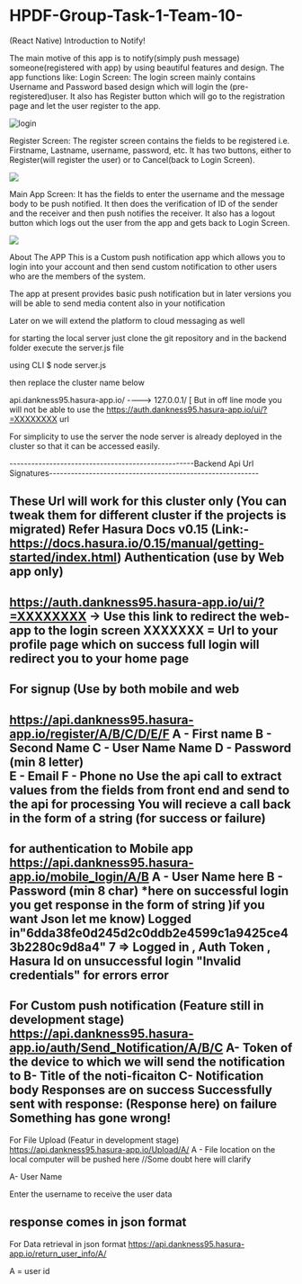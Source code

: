 # HPDF-Group-Task-1-Team-10-
(React Native)
Introduction to Notify!

The main motive of this app is to notify(simply push message) someone(registered with app) by using beautiful features and design.
The app functions like:
Login Screen:
The login screen mainly contains Username and Password based design which will login the (pre-registered)user.
It also has Register button which will go to the registration page and let the user register to the app.

![login](https://user-images.githubusercontent.com/34096221/35780681-2db60f96-0a05-11e8-8846-800e0ee1d472.png)


Register Screen:
The register screen contains the fields to be registered i.e. Firstname, Lastname, username, password, etc.
It has two buttons, either to Register(will register the user) or to Cancel(back to Login Screen).

<html><body><p><image src='Register.png'></image></p></body></html>

Main App Screen:
It has the fields to enter the username and the message body to be push notified. It then does the verification of ID of the sender
and the receiver and then push notifies the receiver.
It also has a logout button which logs out the user from the app and gets back to Login Screen.

<html><body><p><image src='Mainapp.png'></image></p></body></html>

About The APP
This is a Custom push notification app which allows you to login into your account and then send custom notification to other users who are 
the members of the system.

The app at present provides basic push notification but in later versions you will be able to send media content also in your notification 

Later on we will extend the platform to cloud messaging as well 

for starting the local server just clone the git repository and in the backend folder execute the server.js file

using CLI $ node server.js 

then replace the cluster name below 

api.dankness95.hasura-app.io/ ----> 127.0.0.1/  [ But in off line mode you will not be able to use the https://auth.dankness95.hasura-app.io/ui/?=XXXXXXXX url

For simplicity to use the server the node server is already deployed in the cluster so that it can be accessed easily.

---------------------------------------------------Backend Api Url Signatures----------------------------------------------------------

These Url will work for this cluster only (You can tweak them for different cluster if the projects is migrated)
Refer Hasura Docs v0.15 (Link:-https://docs.hasura.io/0.15/manual/getting-started/index.html)
Authentication (use by Web app only)
----------------------------------------------------
https://auth.dankness95.hasura-app.io/ui/?=XXXXXXXX -> Use this link to redirect the web-app to the login screen
XXXXXXX = Url to your profile page which on success full login will redirect you to your home page 
--------------------------------------------------------------------------------------------
For signup (Use by both mobile and web
---------------------------------------------------------------------------------------
https://api.dankness95.hasura-app.io/register/A/B/C/D/E/F
A - First name
B - Second Name
C - User Name Name
D - Password (min 8 letter)  
E - Email
F - Phone no
Use the api call to extract values from the fields from front end and send to the api for processing 
You will recieve a call back in the form of a string (for success or failure)
-------------------------------------------------------------------------------------
for authentication to Mobile app
https://api.dankness95.hasura-app.io/mobile_login/A/B
A - User Name here
B - Password (min 8 char)
*here on successful login you get response in the form of string )if you want Json let me know)
Logged in"6dda38fe0d245d2c0ddb2e4599c1a9425ce43b2280c9d8a4" 7 => Logged in , Auth Token , Hasura Id
on unsuccessful login
"Invalid credentials" 
for errors 
error
-----------------------------------------------------------------------------------------------------
For Custom push notification (Feature still in development stage)
https://api.dankness95.hasura-app.io/auth/Send_Notification/A/B/C
A- Token of the device to which we will send the notification to
B- Title of the noti-ficaiton
C- Notification body
Responses are
on success
Successfully sent with response: (Response here)
on failure
Something has gone wrong!
--------------------------------------------------------------------------------------------------------
For File Upload (Featur in development stage)
https://api.dankness95.hasura-app.io/Upload/A/
A - File location on the local computer will be pushed here //Some doubt here will clarify


A- User Name

Enter the username to receive the user data 

response comes in json format
------------------------------------------------------------------------------------------------------------------
For Data retrieval in json format
https://api.dankness95.hasura-app.io/return_user_info/A/

A = user id
